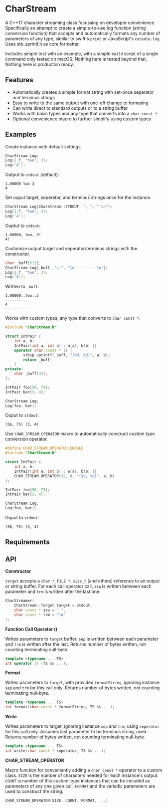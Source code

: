 # CharStream

A C++17 character streaming class focussing on developer convenience. Specifically an attempt to create a simple-to-use log function (string conversion function) that accepts and automatically formats any number of parameters of any type, similar to swift's `print` or JavaScript's `console.log`. Uses stb_sprintf.h as core formatter.

Includes simple test with an example, with a simple `build` script of a single command only tested on macOS. Nothing here is tested beyond that. Nothing here is production ready.



## Features

- Automatically creates a simple format string with set-once seperator and terminus strings
- Easy to write to the same output with one-off change to formating
- Can write direct to standard outputs or to a string buffer
- Works with basic types and any type that converts into a `char const *`
- Optional convenience macro to further simplify using custom types



## Examples

Create instance with default settings.

```cpp
CharStream Log;
Log(1.f, "two", 3);
Log('4');
```
Output to `stdout` (default):
```
1.00000 two 3
4
```



Set ouput target, seperator, and terminus strings once for the instance.

```cpp
CharStream Log{CharStream::STDOUT, ", ", "!\n"};
Log(1.f, "two", 3);
Log('4');
```
Ouptut to `stdout`:
```
1.00000, two, 3!
4!
```



Customize output target and seperator/terminus strings with the constructor.

```cpp
char _buff[512];
CharStream Log{_buff, "::", "\n----------\n"};
Log(1.f, "two", 3);
Log('4');
```
Written to `_buff`:
```
1.00000::two::3
----------
4
----------
```



Works with custom types, any type that converts to `char const *`.

```cpp
#include "CharStream.h"

struct IntPair {
    int a, b;
    IntPair(int a, int b) : a(a), b(b) {}
    operator char const * () {
        stbsp_sprintf(_buff, "(%d, %d)", a, b);
        return _buff;
    }
private:
    char _buff[32];
};

IntPair foo{56, 75};
IntPair bar{3, 4};

CharStream Log;
Log(foo, bar);
```
Ouput to `stdout`:
```
(56, 75) (3, 4)
```



Use `CHAR_STREAM_OPERATOR` macro to automatically construct custom type conversion operator.

```cpp
#define CHAR_STREAM_OPERATOR_ENABLE
#include "CharStream.h"

struct IntPair {
    int a, b;
    IntPair(int a, int b) : a(a), b(b) {}
    CHAR_STREAM_OPERATOR(32, 8, "(%d, %d)", a, b)
};

IntPair foo{56, 75};
IntPair bar{3, 4};

CharStream Log;
Log(foo, bar);
```
Ouput to `stdout`:
```
(56, 75) (3, 4)
```



## Requirements
[stb_sprintf.h]: https://github.com/nothings/stb/blob/master/stb_sprintf.h
[<stdint.h>]: https://pubs.opengroup.org/onlinepubs/9699919799/basedefs/stdint.h.html
[<unistd.h>]: https://pubs.opengroup.org/onlinepubs/9699919799/basedefs/unistd.h.html "(macOS, *nix)"
[<io.h>]: https://docs.microsoft.com/en-us/cpp/c-runtime-library/low-level-i-o "(Windows)"



## API
**Constructor** 

`target` accepts a `char *`, `FILE *`, `size_t` (and others) reference to an output or string buffer. For each call operator call, `sep` is written between each parameter and `trm` is written after the last one.

```cpp
CharStreamer(
    CharStream::Target target = stdout,
    char const * sep = " ",
    char const * trm = "\n"
);
```



**Function Call Operator ()** 

Writes parameters to `target` buffer. `sep` is written between each parameter and `trm` is written after the last. Returns number of bytes written, not counting terminating null-byte.  

```cpp
template <typename ... TS>
int operator () (TS && ...);
```



**Format** 

Writes parameters to `target`, with provided `formatString`, ignoring instance `sep` and `trm` for this call only. Returns number of bytes written, not counting terminating null-byte.

```cpp
template <typename ... TS>
int format(char const * formatString, TS && ...);
```



**Write** 

Writes parameters to target, ignoring instance `sep` and `trm`, using `seperator` for this call only. Assumes last parameter to be terminus string, used . Returns number of bytes written, not counting terminating null-byte.

```cpp
template <typename ... TS>
int write(char const * seperator, TS && ...);
```



**CHAR_STREAM_OPERATOR**

Macro function for conveniently adding a `char const *` operator to a custom class. `SIZE` is the number of characters needed for each instance's output. `COUNT` is number of this custom-type instances that can be included as parameters of any one given call. `FORMAT` and the variadic parameters are used to construct the string.

```cpp
CHAR_STREAM_OPERATOR(SIZE, COUNT, FORMAT, ...)
```
